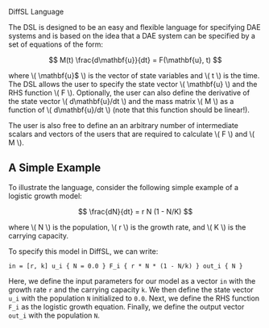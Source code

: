 DiffSL Language

The DSL is designed to be an easy and flexible language for specifying
DAE systems and is based on the idea that a DAE system can be specified by a set
of equations of the form:

$$
M(t) \frac{d\mathbf{u}}{dt} = F(\mathbf{u}, t)
$$

where \\( \mathbf{u}$ \\) is the vector of state variables and \\( t \\) is the time. The DSL
allows the user to specify the state vector \\( \mathbf{u} \\) and the RHS function \\( F \\).
Optionally, the user can also define the derivative of the state vector \\( d\mathbf{u}/dt \\)
and the mass matrix \\( M \\) as a function of \\( d\mathbf{u}/dt \\) (note that this function should be linear!).

The user is also free to define an an arbitrary number of intermediate
scalars and vectors of the users that are required to calculate \\( F \\) and \\( M \\).

## A Simple Example

To illustrate the language, consider the following simple example of a logistic growth model:

$$
\frac{dN}{dt} = r N (1 - N/K)
$$

where \\( N \\) is the population, \\( r \\) is the growth rate, and \\( K \\) is the carrying capacity.

To specify this model in DiffSL, we can write:

``
in = [r, k]
u_i {
  N = 0.0
}
F_i {
  r * N * (1 - N/k)
}
out_i {
  N
}
``

Here, we define the input parameters for our model as a vector `in` with the growth rate `r` and the carrying capacity `k`. We then define the state vector `u_i` with the population `N` initialized to `0.0`. Next, we define the RHS function `F_i` as the logistic growth equation. Finally, we define the output vector `out_i` with the population `N`.



